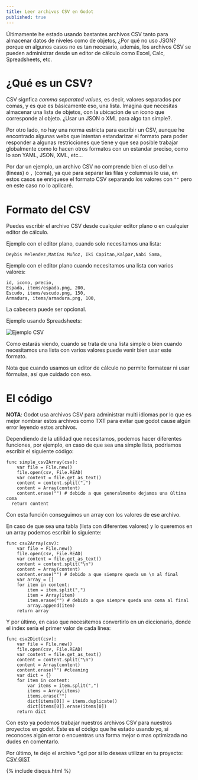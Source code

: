 ```yaml
---
title: Leer archivos CSV en Godot
published: true
---
```


Últimamente he estado usando bastantes archivos CSV tanto para almacenar datos de niveles como de objetos, ¿Por qué no uso JSON? porque en algunos casos no es tan necesario, además, los archivos CSV se pueden administrar desde un editor de cálculo como Excel, Calc, Spreadsheets, etc.

# ¿Qué es un CSV?

CSV signfica *comma separated values*, es decir, valores separados por comas, y es que es básicamente eso, una lista. Imagina que necesitas almacenar una lista de objetos, con la ubicacion de un ícono que corresponde al objeto. ¿Usar un JSON o XML para algo tan simple?.

Por otro lado, no hay una norma estricta para escribir un CSV, aunque he encontrado algunas webs que intentan estandarizar el formato para poder responder a algunas restricciones que tiene y que sea posible trabajar globalmente como lo hacen otros formatos con un estandar preciso, como lo son YAML, JSON, XML, etc...

Por dar un ejemplo, un archivo CSV no comprende bien el uso del `\n` (lineas) o `,` (coma), ya que para separar las filas y columnas lo usa, en estos casos se enriquese el formato CSV separando los valores con `""` pero en este caso no lo aplicaré.

# Formato del CSV

Puedes escribir el archivo CSV desde cualquier editor plano o en cualquier editor de cálculo.

Ejemplo con el editor plano, cuando solo necesitamos una lista:
```
Deybis Melendez,Matías Muñoz, Iki Capitan,Kalpar,Nabi Sama,
```

Ejemplo con el editor plano cuando necesitamos una lista con varios valores:
```
id, icono, precio,
Espada, items/espada.png, 200,
Escudo, items/escudo.png, 150,
Armadura, items/armadura.png, 100,
```
La cabecera puede ser opcional.

Ejemplo usando Spreadsheets:

![Ejemplo CSV](https://i.imgur.com/j4NoWkS.png)

Como estarás viendo, cuando se trata de una lista simple o bien cuando necesitamos una lista con varios valores puede venir bien usar este formato.

Nota que cuando usamos un editor de cálculo no permite formatear ni usar fórmulas, así que cuidado con eso.

# El código

**NOTA**: Godot usa archivos CSV para administrar multi idiomas por lo que es mejor nombrar estos archivos como TXT para evitar que godot cause algún error leyendo estos archivos.

Dependiendo de la utilidad que necesitamos, podemos hacer diferentes funciones, por ejemplo, en caso de que sea una simple lista, podriamos escribir el siguiente código:

```
func simple_csv2Array(csv):
	var file = File.new()
	file.open(csv, File.READ)
	var content = file.get_as_text()
	content = content.split(",")
	content = Array(content)
	content.erase("") # debido a que generalmente dejamos una última coma
  return content
```

Con esta función conseguimos un array con los valores de ese archivo.

En caso de que sea una tabla (lista con diferentes valores) y lo queremos en un array podemos escribir lo siguiente:

```
func csv2Array(csv):
	var file = File.new()
	file.open(csv, File.READ)
	var content = file.get_as_text()
	content = content.split("\n")
	content = Array(content)
	content.erase("") # debido a que siempre queda un \n al final
	var array = []
	for item in content:
		item = item.split(",")
		item = Array(item)
		item.erase("") # debido a que siempre queda una coma al final
		array.append(item)
	return array
```

Y por último, en caso que necesitemos convertirlo en un diccionario, donde el index sería el primer valor de cada línea:

```
func csv2Dict(csv):
	var file = File.new()
	file.open(csv, File.READ)
	var content = file.get_as_text()
	content = content.split("\n")
	content = Array(content)
	content.erase("") #cleaning
	var dict = {}
	for item in content:
		var items = item.split(",")
		items = Array(items)
		items.erase("")
		dict[items[0]] = items.duplicate()
		dict[items[0]].erase(items[0])
	return dict
```

Con esto ya podemos trabajar nuestros archivos CSV para nuestros proyectos en godot. Este es el código que he estado usando yo, si reconoces algún error o encuentras una forma mejor o mas optimizada no dudes en comentarlo.

Por último, te dejo el archivo *.gd por si lo deseas utilizar en tu proyecto: [CSV GIST](https://gist.github.com/DeybisMelendez/42686b5d63aee8040f49e71af6798825)

{% include disqus.html %}
